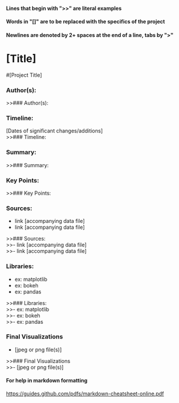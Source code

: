 #### Lines that begin with ">>" are literal examples
#### Words in "[]" are to be replaced with the specifics of the project
#### Newlines are denoted by 2+ spaces at the end of a line, tabs by ">"

# [Title]  
\#[Project Title]  

### Author(s):  
\>\>\#\#\# Author(s):    

### Timeline:  
[Dates of significant changes/additions]  
\>\>\#\#\# Timeline:    

### Summary:
\>\>\#\#\# Summary:    

### Key Points:  
\>\>\#\#\# Key Points:     

### Sources:  
- link [accompanying data file]
- link [accompanying data file]

\>\>\#\#\# Sources:    
\>\>\- link [accompanying data file]  
\>\>\- link [accompanying data file]

### Libraries:  
- ex: matplotlib
- ex: bokeh
- ex: pandas

\>\>\#\#\# Libraries:  
\>\>\- ex: matplotlib  
\>\>\- ex: bokeh  
\>\>\- ex: pandas  

### Final Visualizations  
- [jpeg or png file(s)]

\>\>\#\#\# Final Visualizations    
\>\>\- [jpeg or png file(s)]  



#### For help in markdown formatting
https://guides.github.com/pdfs/markdown-cheatsheet-online.pdf
